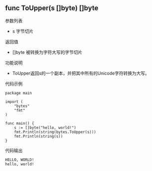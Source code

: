 ## func ToUpper(s []byte) []byte

参数列表

- s 字节切片

返回值

- []byte 被转换为字符大写的字节切片

功能说明

- ToUpper返回s的一个副本，并把其中所有的Unicode字符转换为大写。

代码示例

	package main

	import (
		"bytes"
		"fmt"
	)

	func main() {
		s := []byte("hello, world!")
		fmt.Println(string(bytes.ToUpper(s)))
		fmt.Println(string(s))
	}

代码输出

	HELLO, WORLD!
	hello, world!


